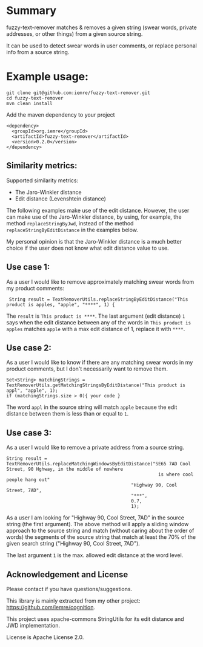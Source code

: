 # Summary

fuzzy-text-remover matches & removes a given string (swear words, private addresses, or other things) from a given source string.
  
It can be used to detect swear words in user comments, or replace personal info from a source string.
 
 
# Example usage:

```
git clone git@github.com:iemre/fuzzy-text-remover.git
cd fuzzy-text-remover
mvn clean install
```

Add the maven dependency to your project

```
<dependency>
  <groupId>org.iemre</groupId>
  <artifactId>fuzzy-text-remover</artifactId>
  <version>0.2.0</version>
</dependency>
```


## Similarity metrics:

Supported similarity metrics:

* The Jaro-Winkler distance 
* Edit distance (Levenshtein distance)
  
 
The following examples make use of the edit distance. However, the user can make use of the Jaro-Winkler distance, by using, 
for example, the method `replaceStringByJwd`, instead of the method `replaceStringByEditDistance` in the examples below.

My personal opinion is that the Jaro-Winkler distance is a much better choice if the user does not know what edit distance value to use. 


## Use case 1:

As a user I would like to remove approximately matching swear words from my product comments:

```
 String result = TextRemoverUtils.replaceStringByEditDistance("This product is apples, "apple", "****", 1) {
```

The `result` is `This product is ****`. The last argument (edit distance) `1` says when the edit distance between any of 
 the words in `This product is apples` matches `apple` with a max edit distance of 1, replace it with `****`.


## Use case 2:

As a user I would like to know if there are any matching swear words in my product comments, but I don't necessarily want to 
remove them.

```
Set<String> matchingStrings = TextRemoverUtils.getMatchingStringsByEditDistance("This product is appl", "apple", 1);
if (matchingStrings.size > 0){ your code }
```

The word `appl` in the source string will match `apple` because the edit distance between them is less than or equal to `1`.  


## Use case 3:

As a user I would like to remove a private address from a source string.

```
String result = TextRemoverUtils.replaceMatchingWindowsByEditDistance("SE65 7AD Cool Street, 90 Hghway, in the middle of nowhere 
                                                        is where cool people hang out"
                                              "Highway 90, Cool Street, 7AD",
                                              "***",
                                              0.7,
                                              1);
```

As a user I am looking for "Highway 90, Cool Street, 7AD" in the source string (the first argument). The above method 
will apply a sliding window approach to the source string and match (without caring about the order of words) 
the segments of the source string that match at least the 70% of the given search string ("Highway 90, Cool Street, 7AD").

The last argument `1` is the max. allowed edit distance at the word level. 



## Acknowledgement and License

Please contact if you have questions/suggestions.

This library is mainly extracted from my other project: https://github.com/iemre/cognition. 

This project uses apache-commons StringUtils for its edit distance and JWD implementation.

License is Apache License 2.0.

